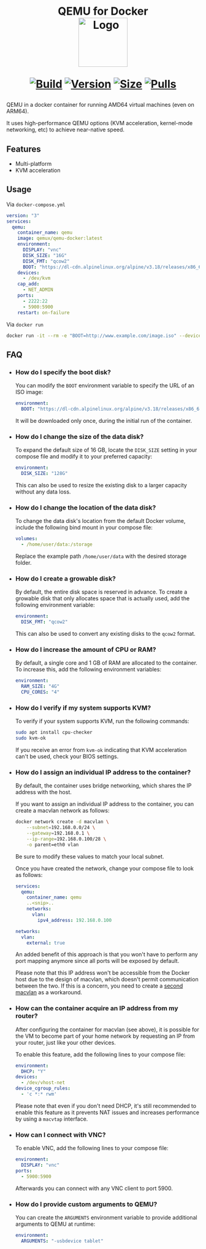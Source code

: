 <h1 align="center">QEMU for Docker<br />
<div align="center">
<img src="https://github.com/qemu-tools/qemu-docker/raw/master/.github/logo.png" title="Logo" style="max-width:100%;" width="128" />
</div>
<div align="center">

[![Build]][build_url]
[![Version]][tag_url]
[![Size]][tag_url]
[![Pulls]][hub_url]

</div></h1>

QEMU in a docker container for running AMD64 virtual machines (even on ARM64).

It uses high-performance QEMU options (KVM acceleration, kernel-mode networking, etc) to achieve near-native speed.

## Features

 - Multi-platform
 - KVM acceleration

## Usage

Via `docker-compose.yml`

```yaml
version: "3"
services:
  qemu:
    container_name: qemu
    image: qemux/qemu-docker:latest
    environment:
      DISPLAY: "vnc"
      DISK_SIZE: "16G"
      DISK_FMT: "qcow2"
      BOOT: "https://dl-cdn.alpinelinux.org/alpine/v3.18/releases/x86_64/alpine-standard-3.18.2-x86_64.iso"
    devices:
      - /dev/kvm
    cap_add:
      - NET_ADMIN
    ports:
      - 2222:22
      - 5900:5900
    restart: on-failure
```

Via `docker run`

```bash
docker run -it --rm -e "BOOT=http://www.example.com/image.iso" --device=/dev/kvm --cap-add NET_ADMIN qemux/qemu-docker:latest
```

## FAQ

  * ### How do I specify the boot disk?

    You can modify the `BOOT` environment variable to specify the URL of an ISO image:

    ```yaml
    environment:
      BOOT: "https://dl-cdn.alpinelinux.org/alpine/v3.18/releases/x86_64/alpine-standard-3.18.2-x86_64.iso"
    ```
    
    It will be downloaded only once, during the initial run of the container.

  * ### How do I change the size of the data disk?

    To expand the default size of 16 GB, locate the `DISK_SIZE` setting in your compose file and modify it to your preferred capacity:

    ```yaml
    environment:
      DISK_SIZE: "128G"
    ```
    
    This can also be used to resize the existing disk to a larger capacity without any data loss.
    
  * ### How do I change the location of the data disk?

    To change the data disk's location from the default Docker volume, include the following bind mount in your compose file:

    ```yaml
    volumes:
      - /home/user/data:/storage
    ```

    Replace the example path `/home/user/data` with the desired storage folder.

  * ### How do I create a growable disk?

    By default, the entire disk space is reserved in advance. To create a growable disk that only allocates space that is actually used, add the following environment variable:

    ```yaml
    environment:
      DISK_FMT: "qcow2"
    ```

    This can also be used to convert any existing disks to the ```qcow2``` format.

  * ### How do I increase the amount of CPU or RAM?

    By default, a single core and 1 GB of RAM are allocated to the container. To increase this, add the following environment variables:

    ```yaml
    environment:
      RAM_SIZE: "4G"
      CPU_CORES: "4"
    ```

  * ### How do I verify if my system supports KVM?

    To verify if your system supports KVM, run the following commands:

    ```bash
    sudo apt install cpu-checker
    sudo kvm-ok
    ```

    If you receive an error from `kvm-ok` indicating that KVM acceleration can't be used, check your BIOS settings.

  * ### How do I assign an individual IP address to the container?

    By default, the container uses bridge networking, which shares the IP address with the host. 

    If you want to assign an individual IP address to the container, you can create a macvlan network as follows:

    ```bash
    docker network create -d macvlan \
        --subnet=192.168.0.0/24 \
        --gateway=192.168.0.1 \
        --ip-range=192.168.0.100/28 \
        -o parent=eth0 vlan
    ```
    
    Be sure to modify these values to match your local subnet. 

    Once you have created the network, change your compose file to look as follows:

    ```yaml
    services:
      qemu:
        container_name: qemu
        ..<snip>..
        networks:
          vlan:
            ipv4_address: 192.168.0.100

    networks:
      vlan:
        external: true
    ```
   
    An added benefit of this approach is that you won't have to perform any port mapping anymore since all ports will be exposed by default.

    Please note that this IP address won't be accessible from the Docker host due to the design of macvlan, which doesn't permit communication between the two. If this is a concern, you need to create a [second macvlan](https://blog.oddbit.com/post/2018-03-12-using-docker-macvlan-networks/#host-access) as a workaround.

  * ### How can the container acquire an IP address from my router?

    After configuring the container for macvlan (see above), it is possible for the VM to become part of your home network by requesting an IP from your router, just like your other devices.

    To enable this feature, add the following lines to your compose file:

    ```yaml
    environment:
      DHCP: "Y"
    devices:
      - /dev/vhost-net
    device_cgroup_rules:
      - 'c *:* rwm'
    ```

    Please note that even if you don't need DHCP, it's still recommended to enable this feature as it prevents NAT issues and increases performance by using a `macvtap` interface.

  * ### How can I connect with VNC?

    To enable VNC, add the following lines to your compose file:

    ```yaml
    environment:
      DISPLAY: "vnc"
    ports:
      - 5900:5900
    ```

    Afterwards you can connect with any VNC client to port 5900.

  * ### How do I provide custom arguments to QEMU?

    You can create the `ARGUMENTS` environment variable to provide additional arguments to QEMU at runtime:

    ```yaml
    environment:
      ARGUMENTS: "-usbdevice tablet"
    ```

[build_url]: https://github.com/qemu-tools/qemu-docker/
[hub_url]: https://hub.docker.com/r/qemux/qemu-docker/
[tag_url]: https://hub.docker.com/r/qemux/qemu-docker/tags

[Build]: https://github.com/qemu-tools/qemu-docker/actions/workflows/build.yml/badge.svg
[Size]: https://img.shields.io/docker/image-size/qemux/qemu-docker/latest?color=066da5&label=size
[Pulls]: https://img.shields.io/docker/pulls/qemux/qemu-docker.svg?style=flat&label=pulls&logo=docker
[Version]: https://img.shields.io/docker/v/qemux/qemu-docker/latest?arch=amd64&sort=semver&color=066da5

